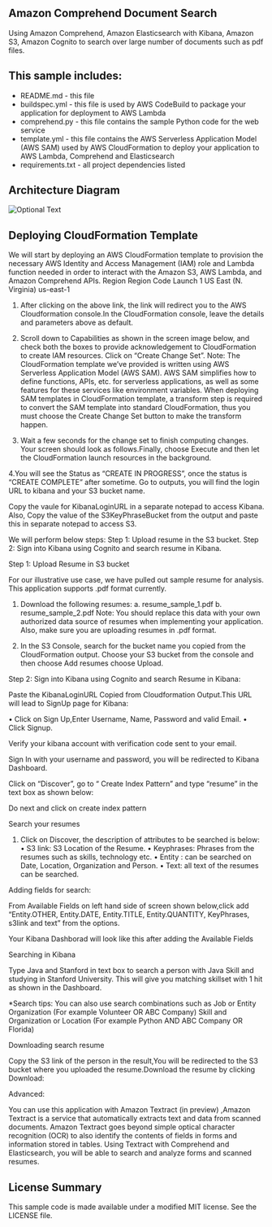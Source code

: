 ## Amazon Comprehend Document Search

Using Amazon Comprehend, Amazon Elasticsearch with Kibana, Amazon S3, Amazon Cognito to search over large number of documents such as pdf files.


## This sample includes:

* README.md - this file
* buildspec.yml - this file is used by AWS CodeBuild to package your
  application for deployment to AWS Lambda
* comprehend.py - this file contains the sample Python code for the web service
* template.yml - this file contains the AWS Serverless Application Model (AWS SAM) used
  by AWS CloudFormation to deploy your application to AWS Lambda, Comprehend and Elasticsearch
* requirements.txt - all project dependencies listed

## Architecture Diagram
![Optional Text](../master/amazon-comprehend-doc-search/img/arch.jpeg)

## Deploying CloudFormation Template

We will start by deploying an AWS CloudFormation template to provision the necessary AWS Identity and Access Management (IAM) role and Lambda function needed in order to interact with the Amazon S3, AWS Lambda, and Amazon Comprehend APIs.
	Region	Region Code	Launch
1	US East 
(N. Virginia)	us-east-1	  


1.	After clicking on the above link, the link will redirect you to the AWS Cloudformation console.In the CloudFormation console, leave the details and parameters above as default.
2.	Scroll down to Capabilities  as shown in the screen image below, and check both the boxes to provide acknowledgement to CloudFormation to create IAM resources. Click on “Create Change Set”.
Note: The CloudFormation template we’ve provided is written using AWS Serverless Application Model (AWS SAM). AWS SAM simplifies how to define functions, APIs, etc. for serverless applications, as well as some features for these services like environment variables. When deploying SAM templates in CloudFormation template, a transform step is required to convert the SAM template into standard CloudFormation, thus you must choose the Create Change Set button to make the transform happen.



  3. Wait a few seconds for the change set to finish computing changes. Your screen should look as follows.Finally, choose Execute and then let the CloudFormation launch resources in the background.


4.You will see the Status as “CREATE IN PROGRESS”, once the status is “CREATE COMPLETE” after sometime. Go to outputs, you will find the login URL to kibana and your S3 bucket name.


Copy the vaule for KibanaLoginURL in a separate notepad to access Kibana.
Also, Copy the value of the S3KeyPhraseBucket from the output and paste this in separate notepad to access S3.

We will perform below steps:
Step 1: Upload resume in the S3 bucket.
Step 2: Sign into Kibana using Cognito and search resume in Kibana.

Step 1: Upload Resume in S3 bucket

For our illustrative use case, we have pulled out sample resume for analysis. This application supports .pdf format currently.
1.	Download the following  resumes:
a.	resume_sample_1.pdf
b.	resume_sample_2.pdf
Note:  You should replace this data with your own authorized data source of resumes when implementing your application. Also, make sure you are uploading resumes in .pdf format.

2. In the S3 Console, search for the bucket name you copied from the CloudFormation output. Choose your S3 bucket from the console and then choose Add resumes choose Upload.


 Step 2: Sign into Kibana using Cognito and search Resume in Kibana:

Paste the KibanaLoginURL Copied from Cloudformation Output.This URL will lead to SignUp page for Kibana:

•	Click on Sign Up,Enter Username, Name, Password and  valid Email. 
•	Click Signup.


Verify your kibana account with verification code sent to your email.


Sign In with your username and password, you will be redirected to Kibana Dashboard.

Click on “Discover”, go to “ Create Index Pattern” and type “resume” in the text box as shown below:


Do next and click on create index pattern


Search your resumes

1.	Click on Discover, the description of attributes to be searched is below:
•	S3 link:  S3 Location of the Resume.
•	Keyphrases: Phrases from the resumes such as skills, technology etc.
•	Entity : can be searched on Date, Location, Organization and Person.
•	Text: all text of the resumes can be searched.


Adding fields for search:

From Available Fields on left hand side of screen shown below,click add “Entity.OTHER, Entity.DATE, Entity.TITLE, Entity.QUANTITY, KeyPhrases, s3link and text” from the options.

Your Kibana Dashborad will look like this after adding the Available Fields


Searching in Kibana

Type Java and Stanford in text box to search a person with Java Skill and studying in Stanford University. This will give you matching skillset with 1 hit as shown in the Dashboard.


*Search tips: You can also use search combinations such as
Job or Entity Organization (For example Volunteer OR ABC Company)
Skill and Organization or Location (For example Python AND ABC Company OR Florida)


Downloading search resume

Copy the S3 link of the person in the result,You will be redirected to the S3 bucket where you uploaded the resume.Download the resume by clicking Download:




Advanced:

You can use this application with Amazon Textract (in preview) ,Amazon Textract is a service that automatically extracts text and data from scanned documents. Amazon Textract goes beyond simple optical character recognition (OCR) to also identify the contents of fields in forms and information stored in tables.
Using Textract with Comprehend and Elasticsearch, you will be able to search and analyze forms and scanned resumes.


## License Summary

This sample code is made available under a modified MIT license. See the LICENSE file.
